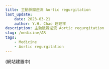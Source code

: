 ```yaml
---
title: 主動脈瓣逆流 Aortic regurgitation
last_update: 
    date: 2023-03-21
    author: Y.H. Chao 趙玴祥
description: 主動脈瓣逆流 Aortic regurgitation
slug: /medicine/AR
tags:
    - Medicine
    - Aortic regurgitation
---
```

(網站建置中)